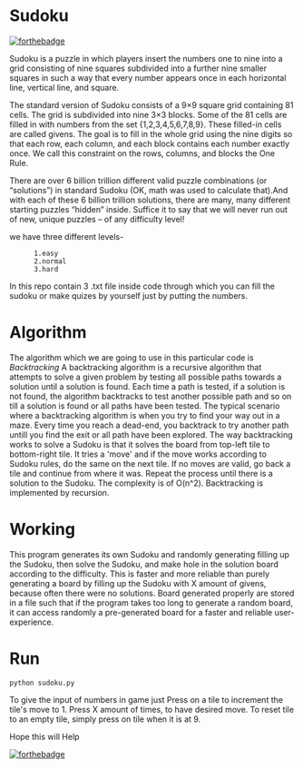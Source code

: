 # Sudoku
[![forthebadge](https://forthebadge.com/images/badges/made-with-python.svg)](https://forthebadge.com)

Sudoku is a puzzle in which players insert the numbers one to nine into a grid consisting of nine squares subdivided into a further nine smaller squares in such a way that every number appears once in each horizontal line, vertical line, and square.

The standard version of Sudoku consists of a 9×9 square grid containing 81 cells. The grid is subdivided into nine 3×3 blocks. Some of the 81 cells are filled in with numbers from the set {1,2,3,4,5,6,7,8,9}. These filled-in cells are called givens. The goal is to fill in the whole grid using the nine digits so that each row, each column, and each block contains each number exactly once. We call this constraint on the rows, columns, and blocks the One Rule.




There are over 6 billion trillion different valid puzzle combinations (or “solutions”) in standard Sudoku (OK, math was used to calculate that).And with each of these 6 billion trillion solutions, there are many, many different starting puzzles “hidden” inside.
Suffice it to say that we will never run out of new, unique puzzles – of any difficulty level!

we have three different levels-
          
          1.easy
          2.normal
          3.hard


In this repo  contain  3 .txt file inside code through which you can fill the sudoku or make quizes by yourself just by putting the numbers.

# Algorithm
The algorithm which we are going to use in this particular code is *Backtracking* A backtracking algorithm is a recursive algorithm that attempts to solve a given problem by testing all possible paths towards a solution until a solution is found. Each time a path is tested, if a solution is not found, the algorithm backtracks to test another possible path and so on till a solution is found or all paths have been tested.
The typical scenario where a backtracking algorithm is when you try to find your way out in a maze. Every time you reach a dead-end, you backtrack to try another path untill you find the exit or all path have been explored.
The way backtracking works to solve a Sudoku is that it solves the board from top-left tile to bottom-right tile. It tries a 'move' and if the move works according to Sudoku rules, do the same on the next tile. If no moves are valid, go back a tile and continue from where it was. Repeat the process until there is a solution to the Sudoku. The complexity is of O(n^2). Backtracking is implemented by recursion.

# Working
This program generates its own Sudoku and randomly generating filling up the Sudoku, then solve the Sudoku, and make hole in the solution board according to the difficulty. This is faster and more reliable than purely generating a board by filling up the Sudoku with X amount of givens, because often there were no solutions. Board generated properly are stored in a file such that if the program takes too long to generate a random board, it can access randomly a pre-generated board for a faster and reliable user-experience.

# Run

    python sudoku.py
    
To give the input of numbers in game just Press on a tile to increment the tile's move to 1. Press X amount of times, to have desired move. To reset tile to an empty tile, simply press on tile when it is at 9.

Hope this will Help


[![forthebadge](https://forthebadge.com/images/badges/built-with-swag.svg)](https://forthebadge.com)
